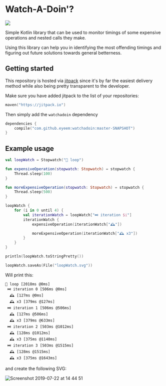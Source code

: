 # Watch-A-Doin'?

![](https://media.giphy.com/media/l0MYOUI5XfRk4LLWM/giphy.gif)

Simple Kotlin library that can be used to monitor timings of some expensive operations and nested calls they make.

Using this library can help you in identifying the most offending timings and figuring out future solutions towards general betterness.

## Getting started

This repository is hosted via [jitpack](https://jitpack.io/) since it's by far the easiest delivery method while also being pretty transparent to the developer.

Make sure you have added jitpack to the list of your repositories:

```kotlin
maven("https://jitpack.io")
```

Then simply add the `watchadoin` dependency

```kotlin
dependencies {
    compile("com.github.eyeem:watchadoin:master-SNAPSHOT")
}
```

## Example usage

```kotlin
val loopWatch = Stopwatch("🔁 loop")

fun expensiveOperation(stopwatch: Stopwatch) = stopwatch {
    Thread.sleep(100)
}

fun moreExpensiveOperation(stopwatch: Stopwatch) = stopwatch {
    Thread.sleep(500)
}

loopWatch {
    for (i in 0 until 4) {
        val iterationWatch = loopWatch["⏭️ iteration $i"]
        iterationWatch {
            expensiveOperation(iterationWatch["🕰️"])

            moreExpensiveOperation(iterationWatch["🕰 x3"])
        }
    }
}

println(loopWatch.toStringPretty())

loopWatch.saveAs(File("loopWatch.svg"))

```

Will print this:

```
🔁 loop [2018ms @0ms]
 ⏭️ iteration 0 [506ms @0ms]
  🕰️ [127ms @0ms]
  🕰 x3 [379ms @127ms]
 ⏭️ iteration 1 [506ms @506ms]
  🕰️ [127ms @506ms]
  🕰 x3 [379ms @633ms]
 ⏭️ iteration 2 [503ms @1012ms]
  🕰️ [128ms @1012ms]
  🕰 x3 [375ms @1140ms]
 ⏭️ iteration 3 [503ms @1515ms]
  🕰️ [128ms @1515ms]
  🕰 x3 [375ms @1643ms]
```

and create the following SVG:

![Screenshot 2019-07-22 at 14 44 51](https://user-images.githubusercontent.com/121164/61633408-4e91f580-ac8f-11e9-9506-07bf29644cf8.png)